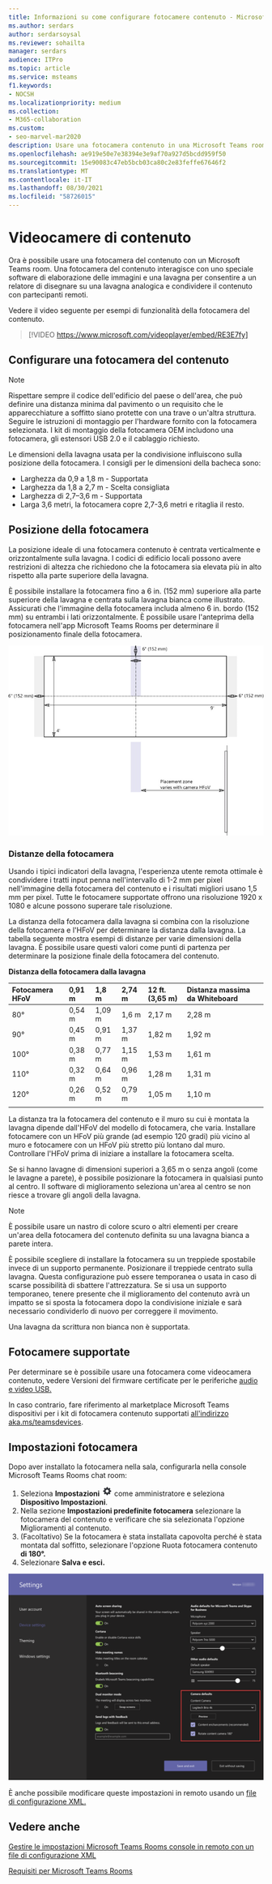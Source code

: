 ```yaml
---
title: Informazioni su come configurare fotocamere contenuto - Microsoft Teams
ms.author: serdars
author: serdarsoysal
ms.reviewer: sohailta
manager: serdars
audience: ITPro
ms.topic: article
ms.service: msteams
f1.keywords:
- NOCSH
ms.localizationpriority: medium
ms.collection:
- M365-collaboration
ms.custom:
- seo-marvel-mar2020
description: Usare una fotocamera contenuto in una Microsoft Teams room, che interagisce con il software di elaborazione delle immagini per consentire ai relatori di disegnare su una lavagna analogica.
ms.openlocfilehash: ae919e50e7e38394e3e9af70a927d5bcdd959f50
ms.sourcegitcommit: 15e90083c47eb5bcb03ca80c2e83feffe67646f2
ms.translationtype: MT
ms.contentlocale: it-IT
ms.lasthandoff: 08/30/2021
ms.locfileid: "58726015"
---
```

# <a name="content-cameras"></a>Videocamere di contenuto

Ora è possibile usare una fotocamera del contenuto con un Microsoft Teams room. Una fotocamera del contenuto interagisce con uno speciale software di elaborazione delle immagini e una lavagna per consentire a un relatore di disegnare su una lavagna analogica e condividere il contenuto con partecipanti remoti.

Vedere il video seguente per esempi di funzionalità della fotocamera del contenuto.

> [!VIDEO https://www.microsoft.com/videoplayer/embed/RE3E7fy]

## <a name="set-up-a-content-camera"></a>Configurare una fotocamera del contenuto

> [!NOTE]
> Rispettare sempre il codice dell'edificio del paese o dell'area, che può definire una distanza minima dal pavimento o un requisito che le apparecchiature a soffitto siano protette con una trave o un'altra struttura. Seguire le istruzioni di montaggio per l'hardware fornito con la fotocamera selezionata. I kit di montaggio della fotocamera OEM includono una fotocamera, gli estensori USB 2.0 e il cablaggio richiesto.

Le dimensioni della lavagna usata per la condivisione influiscono sulla posizione della fotocamera. I consigli per le dimensioni della bacheca sono:

- Larghezza da 0,9 a 1,8 m - Supportata
- Larghezza da 1,8 a 2,7 m - Scelta consigliata
- Larghezza di 2,7–3,6 m - Supportata
- Larga 3,6 metri, la fotocamera copre 2,7-3,6 metri e ritaglia il resto.

## <a name="camera-location"></a>Posizione della fotocamera

La posizione ideale di una fotocamera contenuto è centrata verticalmente e orizzontalmente sulla lavagna. I codici di edificio locali possono avere restrizioni di altezza che richiedono che la fotocamera sia elevata più in alto rispetto alla parte superiore della lavagna.

È possibile installare la fotocamera fino a 6 in. (152 mm) superiore alla parte superiore della lavagna e centrata sulla lavagna bianca come illustrato. Assicurati che l'immagine della fotocamera includa almeno 6 in. bordo (152 mm) su entrambi i lati orizzontalmente. È possibile usare l'anteprima della fotocamera nell'app Microsoft Teams Rooms per determinare il posizionamento finale della fotocamera.

![Diagramma di posizionamento della fotocamera del contenuto.](../media/Magic-whiteboard.png)

### <a name="camera-distances"></a>Distanze della fotocamera

Usando i tipici indicatori della lavagna, l'esperienza utente remota ottimale è condividere i tratti input penna nell'intervallo di 1-2 mm per pixel nell'immagine della fotocamera del contenuto e i risultati migliori usano 1,5 mm per pixel. Tutte le fotocamere supportate offrono una risoluzione 1920 x 1080 e alcune possono superare tale risoluzione.

La distanza della fotocamera dalla lavagna si combina con la risoluzione della fotocamera e l'HFoV per determinare la distanza dalla lavagna. La tabella seguente mostra esempi di distanze per varie dimensioni della lavagna. È possibile usare questi valori come punti di partenza per determinare la posizione finale della fotocamera del contenuto.

**Distanza della fotocamera dalla lavagna**

| Fotocamera HFoV |0,91 m     | 1,8 m    | 2,74 m        |12 ft.  (3,65 m)         | Distanza massima da Whiteboard  |
|:---         |:---               |:---                |:---                 |:---             | :--- |
| 80°         | 0,54 m | 1,09 m  | 1,6 m    |2,17 m |2,28 m |
| 90°         | 0,45 m | 0,91 m   | 1,37 m    |1,82 m    |1,92 m |
| 100°        | 0,38 m| 0,77 m   | 1,15 m   |1,53 m   |1,61 m |
| 110°        | 0,32 m| 0,64 m   | 0,96 m   |1,28 m    |1,31 m |
| 120°        | 0,26 m| 0,52 m   | 0,79 m   |1,05 m   |1,10 m |
|             |               |                  |                  |        |                    |                  |

La distanza tra la fotocamera del contenuto e il muro su cui è montata la lavagna dipende dall'HFoV del modello di fotocamera, che varia. Installare fotocamere con un HFoV più grande (ad esempio 120 gradi) più vicino al muro e fotocamere con un HFoV più stretto più lontano dal muro. Controllare l'HFoV prima di iniziare a installare la fotocamera scelta.

Se si hanno lavagne di dimensioni superiori a 3,65 m o senza angoli (come le lavagne a parete), è possibile posizionare la fotocamera in qualsiasi punto al centro. Il software di miglioramento seleziona un'area al centro se non riesce a trovare gli angoli della lavagna.

> [!NOTE]
> È possibile usare un nastro di colore scuro o altri elementi per creare un'area della fotocamera del contenuto definita su una lavagna bianca a parete intera.
>
> È possibile scegliere di installare la fotocamera su un treppiede spostabile invece di un supporto permanente. Posizionare il treppiede centrato sulla lavagna. Questa configurazione può essere temporanea o usata in caso di scarse possibilità di sbattere l'attrezzatura. Se si usa un supporto temporaneo, tenere presente che il miglioramento del contenuto avrà un impatto se si sposta la fotocamera dopo la condivisione iniziale e sarà necessario condividerlo di nuovo per correggere il movimento.
>
> Una lavagna da scrittura non bianca non è supportata.

## <a name="supported-cameras"></a>Fotocamere supportate

Per determinare se è possibile usare una fotocamera come videocamera contenuto, vedere Versioni del firmware certificate per le periferiche [audio e video USB.](requirements.md#certified-firmware-versions-for-usb-audio-and-video-peripherals)

In caso contrario, fare riferimento al marketplace Microsoft Teams dispositivi per i kit di fotocamera contenuto supportati [all'indirizzo aka.ms/teamsdevices](https://aka.ms/teamsdevices).

## <a name="camera-settings"></a>Impostazioni fotocamera

Dopo aver installato la fotocamera nella sala, configurarla nella console Microsoft Teams Rooms chat room:

1. Seleziona **Impostazioni** ![ Impostazioni icona. Accedi ](../media/70f1b43f-16d6-4172-9139-71d845c4ed5c.png) come amministratore e seleziona **Dispositivo Impostazioni**.
2. Nella sezione **Impostazioni predefinite fotocamera** selezionare la fotocamera  del contenuto e verificare che sia selezionata l'opzione Miglioramenti al contenuto.
3. (Facoltativo) Se la fotocamera è stata installata capovolta perché è stata montata dal soffitto, selezionare l'opzione Ruota fotocamera contenuto **di 180°.**
4. Selezionare **Salva e esci.**

![Configurazione della fotocamera del contenuto.](../media/content-camera.png)

È anche possibile modificare queste impostazioni in remoto usando un [file di configurazione XML.](xml-config-file.md)

## <a name="see-also"></a>Vedere anche

[Gestire le impostazioni Microsoft Teams Rooms console in remoto con un file di configurazione XML](xml-config-file.md)

[Requisiti per Microsoft Teams Rooms](requirements.md)


